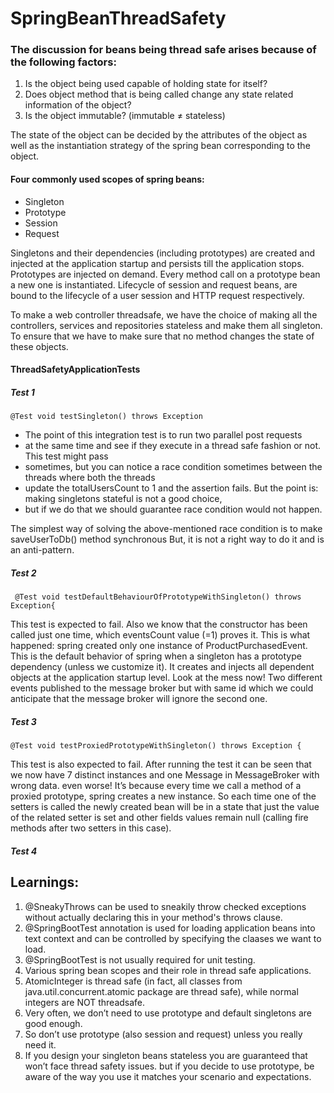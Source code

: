 # SpringBeanThreadSafety

### The discussion for beans being thread safe arises because of the following factors:

1. Is the object being used capable of holding state for itself?
2. Does object method that is being called change any state related information of the object?
3. Is the object immutable? (immutable ≠ stateless)

The state of the object can be decided by the attributes of the object as well as the instantiation strategy
of the spring bean corresponding to the object.

#### Four commonly used scopes of spring beans:
* Singleton
* Prototype
* Session
* Request

Singletons and their dependencies (including prototypes) are created and injected at the application startup and persists till the application stops.
Prototypes are injected on demand. Every method call on a prototype bean a new one is instantiated.
Lifecycle of session and request beans, are bound to the lifecycle of a user session and HTTP request respectively.

To make a web controller threadsafe, we have the choice of making all the  controllers, services and repositories stateless and make them all singleton.
To ensure that we have to make sure that no method changes the state of these objects.

#### ThreadSafetyApplicationTests

##### Test 1

`@Test
void testSingleton() throws Exception`
* The point of this integration test is to run two parallel post requests
* at the same time and see if they execute in a thread safe fashion or not. This test might pass
* sometimes, but you can notice a race condition sometimes between the threads where both the threads
* update the totalUsersCount to 1 and the assertion fails. But the point is: making singletons stateful is not a good choice,
* but if we do that we should guarantee race condition would not happen.

The simplest way of solving the above-mentioned race condition is to make saveUserToDb() method synchronous
But, it is not a right way to do it and is an anti-pattern.

##### Test 2

` @Test
void testDefaultBehaviourOfPrototypeWithSingleton() throws Exception{`

This test is expected to fail. Also we know that the constructor has been called just one time, which eventsCount value (=1) proves it.
This is what happened: spring created only one instance of ProductPurchasedEvent. This is the default behavior of spring when a singleton has a prototype dependency (unless we customize it). It creates and injects all dependent objects at the application startup level.
Look at the mess now! Two different events published to the message broker but with same id which we could anticipate that the message broker will ignore the second one.

##### Test 3
`@Test
void testProxiedPrototypeWithSingleton() throws Exception {`

This test is also expected to fail. After running the test it can be seen that we now have 7 distinct instances and one Message in MessageBroker with wrong data. even worse! It’s because every time we call a method of a proxied prototype, spring creates a new instance. So each time one of the setters is called the newly created bean will be in a state that just the value of the related setter is set and other fields values remain null (calling fire methods after two setters in this case).

##### Test 4



## Learnings:

1. @SneakyThrows can be used to sneakily throw checked exceptions without actually declaring this in your method's throws clause.
2. @SpringBootTest annotation is used for loading application beans into text context and can be controlled by specifying the claases we want to load.
3. @SpringBootTest is not usually required for unit testing.
4. Various spring bean scopes and their role in thread safe applications.
5. AtomicInteger is thread safe (in fact, all classes from java.util.concurrent.atomic package are thread safe), 
   while normal integers are NOT threadsafe.
6. Very often, we don’t need to use prototype and default singletons are good enough. 
7. So don’t use prototype (also session and request) unless you really need it.
8. If you design your singleton beans stateless you are guaranteed that won’t face thread safety issues.
   but if you decide to use prototype, be aware of the way you use it matches your scenario and expectations.


